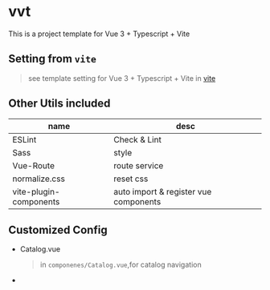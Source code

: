 # vvt

This is a project template for Vue 3 + Typescript + Vite
## Setting from `vite`
> see template setting for Vue 3 + Typescript + Vite in [vite](https://github.com/vitejs/vite/tree/main/packages/create-app/template-vue-ts)
## Other Utils included
| name | desc | 
| -- | -- |
| ESLint | Check & Lint |
| Sass | style |
| Vue-Route | route service |
| normalize.css | reset css |
| vite-plugin-components | auto import & register vue components |
## Customized Config
 * Catalog.vue
    > in `componenes/Catalog.vue`,for catalog navigation
 * 